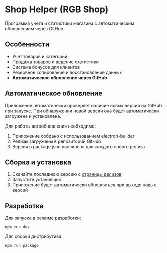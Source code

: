 # Shop Helper (RGB Shop)

Программа учета и статистики магазина с автоматическим обновлением через GitHub.

## Особенности

- Учет товаров и категорий
- Продажа товаров и ведение статистики
- Система бонусов для клиентов
- Резервное копирование и восстановление данных
- **Автоматическое обновление через GitHub**

## Автоматическое обновление

Приложение автоматически проверяет наличие новых версий на GitHub при запуске. При обнаружении новой версии она будет автоматически загружена и установлена.

Для работы автообновления необходимо:
1. Приложение собрано с использованием electron-builder
2. Релизы загружены в репозиторий GitHub
3. Версия в package.json увеличена для каждого нового релиза

## Сборка и установка

1. Скачайте последнюю версию с [страницы релизов](https://github.com/mAestRo/RGBShop/releases)
2. Запустите установщик
3. Приложение будет автоматически обновляться при выходе новых версий

## Разработка

Для запуска в режиме разработки:
```
npm run dev
```

Для сборки дистрибутива:
```
npm run package
```